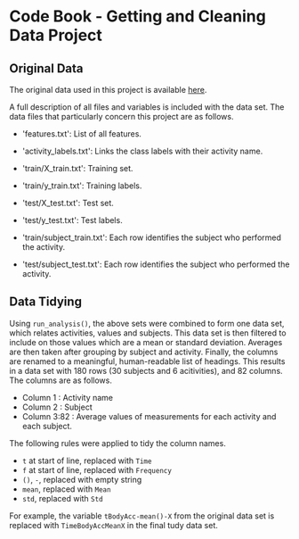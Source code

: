 # Code Book - Getting and Cleaning Data Project

## Original Data

The original data used in this project is available [here](https://d396qusza40orc.cloudfront.net/getdata%2Fprojectfiles%2FUCI%20HAR%20Dataset.zip). 

A full description of all files and variables is included with the data set. The data files that particularly concern this project are as follows. 

- 'features.txt': List of all features.

- 'activity_labels.txt': Links the class labels with their activity name.

- 'train/X_train.txt': Training set.

- 'train/y_train.txt': Training labels.

- 'test/X_test.txt': Test set.

- 'test/y_test.txt': Test labels.

- 'train/subject_train.txt': Each row identifies the subject who performed the activity.

- 'test/subject_test.txt': Each row identifies the subject who performed the activity.


## Data Tidying

Using `run_analysis()`, the above sets were combined to form one data set, which relates activities, values and subjects. This data set is then filtered to include on those values which are a mean or standard deviation. Averages are then taken after grouping by subject and activity. Finally, the columns are renamed to a meaningful, human-readable list of headings. This results in a data set with 180 rows (30 subjects and 6 acitivities), and 82 columns. The columns are as follows. 

- Column 1 : Activity name
- Column 2 : Subject
- Column 3:82 : Average values of measurements for each activity and each subject.

The following rules were applied to tidy the column names.

- `t` at start of line, replaced with `Time`
- `f` at start of line, replaced with `Frequency`
- `()`, `-`, replaced with empty string
- `mean`, replaced with `Mean`
- `std`, replaced with `Std`

For example, the variable `tBodyAcc-mean()-X` from the original data set is replaced with `TimeBodyAccMeanX` in the final tudy data set. 